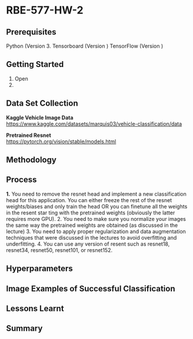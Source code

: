 # RBE-577-HW-2

## Prerequisites
Python (Version 3.
Tensorboard (Version )
TensorFlow (Version )

## Getting Started
1. Open
2. 


## Data Set Collection
**Kaggle Vehicle Image Data** \
https://www.kaggle.com/datasets/marquis03/vehicle-classification/data

**Pretrained Resnet** \
https://pytorch.org/vision/stable/models.html

## Methodology

## Process
**1.** You need to remove the resnet head and implement a new classification head for this
application. You can either freeze the rest of the resnet weights/biases and only train the
head OR you can finetune all the weights in the resent star ting with the pretrained weights
(obviously the latter requires more GPU).
2. You need to make sure you normalize your images the same way the pretrained
weights are obtained (as discussed in the lecture)
3.  You need to apply proper regularization and data augmentation techniques that were
discussed in the lectures to avoid overfitting and underfitting.
4.  You can use any version of resent such as resnet18, resnet34, resnet50, resnet101,
or resnet152.

## Hyperparameters

## Image Examples of Successful Classification

## Lessons Learnt 

## Summary
